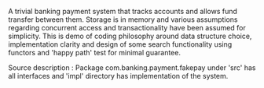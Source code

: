 A trivial banking payment system that tracks accounts and allows fund transfer between them.
Storage is in memory and various assumptions regarding concurrent access and transactionality have been assumed for simplicity.
This is demo of coding philosophy around data structure choice, implementation clarity and design of some search functionality using functors
and 'happy path' test for minimal guarantee.

Source description :
Package com.banking.payment.fakepay under 'src' has all interfaces and 'impl' directory has implementation of the system.

